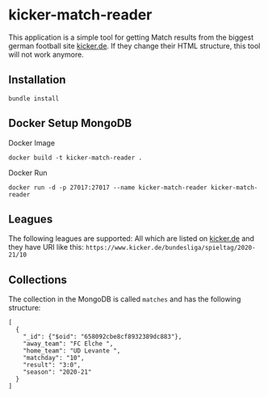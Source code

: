 # kicker-match-reader


This application is a simple tool for getting Match results
from the biggest german football site [kicker.de](https://www.kicker.de/).
If they change their HTML structure, this tool will not work anymore.

## Installation

```
bundle install
```

## Docker Setup MongoDB

Docker Image
```
docker build -t kicker-match-reader .
```

Docker Run
```
docker run -d -p 27017:27017 --name kicker-match-reader kicker-match-reader
```

## Leagues
The following leagues are supported: All which are listed on [kicker.de](https://www.kicker.de/)
and they have URI like this: `https://www.kicker.de/bundesliga/spieltag/2020-21/10`

## Collections
The collection in the MongoDB is called `matches` and has the following structure:
```
[
  {
    "_id": {"$oid": "658092cbe8cf8932389dc883"},
    "away_team": "FC Elche ",
    "home_team": "UD Levante ",
    "matchday": "10",
    "result": "3:0",
    "season": "2020-21"
  }
]
```